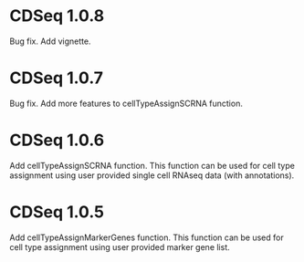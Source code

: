 # CDSeq 1.0.8
Bug fix. Add vignette.

# CDSeq 1.0.7
Bug fix. Add more features to cellTypeAssignSCRNA function.

# CDSeq 1.0.6
Add cellTypeAssignSCRNA function. This function can be used for cell type assignment using user provided single cell RNAseq data (with annotations).


# CDSeq 1.0.5
Add cellTypeAssignMarkerGenes function. This function can be used for cell type assignment using user provided marker gene list.
